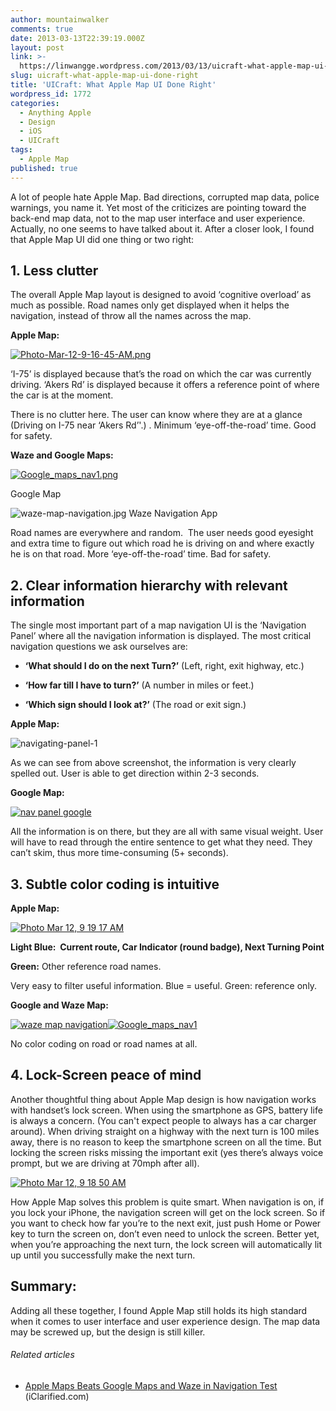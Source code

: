 ```yaml
---
author: mountainwalker
comments: true
date: 2013-03-13T22:39:19.000Z
layout: post
link: >-
  https://linwangge.wordpress.com/2013/03/13/uicraft-what-apple-map-ui-done-right/
slug: uicraft-what-apple-map-ui-done-right
title: 'UICraft: What Apple Map UI Done Right'
wordpress_id: 1772
categories:
  - Anything Apple
  - Design
  - iOS
  - UICraft
tags:
  - Apple Map
published: true
---
```


A lot of people hate Apple Map. Bad directions, corrupted map data, police warnings, you name it. Yet most of the criticizes are pointing toward the back-end map data, not to the map user interface and user experience. Actually, no one seems to have talked about it. After a closer look, I found that Apple Map UI did one thing or two right:


## 1. Less clutter


The overall Apple Map layout is designed to avoid ‘cognitive overload’ as much as possible. Road names only get displayed when it helps the navigation, instead of throw all the names across the map.

**Apple Map:**


[![Photo-Mar-12-9-16-45-AM.png](http://linwangge.files.wordpress.com/2013/03/photo-mar-12-9-16-45-am.png?w=315)](http://linwangge.files.wordpress.com/2013/03/photo-mar-12-9-16-45-am.png)


‘I-75’ is displayed because that’s the road on which the car was currently driving. ‘Akers Rd’ is displayed because it offers a reference point of where the car is at the moment.

There is no clutter here. The user can know where they are at a glance (Driving on I-75 near ‘Akers Rd’'.) . Minimum ‘eye-off-the-road’ time. Good for safety.

**Waze and Google Maps:**


[![Google_maps_nav1.png](http://linwangge.files.wordpress.com/2013/03/google_maps_nav1.png?w=315)](http://linwangge.files.wordpress.com/2013/03/google_maps_nav1.png)




Google Map





![waze-map-navigation.jpg](http://linwangge.files.wordpress.com/2013/03/waze-map-navigation.jpg)
Waze Navigation App




Road names are everywhere and random.  The user needs good eyesight and extra time to figure out which road he is driving on and where exactly he is on that road. More ‘eye-off-the-road’ time. Bad for safety.


## 2. Clear information hierarchy with relevant information


The single most important part of a map navigation UI is the ‘Navigation Panel’ where all the navigation information is displayed. The most critical navigation questions we ask ourselves are:



	
  * **‘What should I do on the next Turn?’** (Left, right, exit highway, etc.)

	
  * **‘How far till I have to turn?’** (A number in miles or feet.)

	
  * **‘Which sign should I look at?’** (The road or exit sign.)


**Apple Map:**


![navigating-panel-1](http://linwangge.files.wordpress.com/2013/03/navigating-panel-1_thumb.png)


As we can see from above screenshot, the information is very clearly spelled out. User is able to get direction within 2-3 seconds.

**Google Map:**


[![nav panel google](http://linwangge.files.wordpress.com/2013/03/nav-panel-google_thumb.jpg)](http://linwangge.files.wordpress.com/2013/03/nav-panel-google.jpg)


All the information is on there, but they are all with same visual weight. User will have to read through the entire sentence to get what they need. They can’t skim, thus more time-consuming (5+ seconds).


## 3. Subtle color coding is intuitive


**Apple Map:**


[![Photo Mar 12, 9 19 17 AM](http://linwangge.files.wordpress.com/2013/03/photo-mar-12-9-19-17-am_thumb.png)](http://linwangge.files.wordpress.com/2013/03/photo-mar-12-9-19-17-am.png)


**Light Blue:  Current route, Car Indicator (round badge), Next Turning Point**

**Green:** Other reference road names.

Very easy to filter useful information. Blue = useful. Green: reference only.

**Google and Waze Map:**


[![waze map navigation](http://linwangge.files.wordpress.com/2013/03/waze-map-navigation_thumb1.jpg)](http://linwangge.files.wordpress.com/2013/03/waze-map-navigation1.jpg)[![Google_maps_nav1](http://linwangge.files.wordpress.com/2013/03/google_maps_nav1_thumb1.png)](http://linwangge.files.wordpress.com/2013/03/google_maps_nav11.png)


No color coding on road or road names at all.


## 4. Lock-Screen peace of mind


Another thoughtful thing about Apple Map design is how navigation works with handset’s lock screen. When using the smartphone as GPS, battery life is always a concern. (You can't expect people to always has a car charger around). When driving straight on a highway with the next turn is 100 miles away, there is no reason to keep the smartphone screen on all the time. But locking the screen risks missing the important exit (yes there’s always voice prompt, but we are driving at 70mph after all).


[![Photo Mar 12, 9 18 50 AM](http://linwangge.files.wordpress.com/2013/03/photo-mar-12-9-18-50-am_thumb.png)](http://linwangge.files.wordpress.com/2013/03/photo-mar-12-9-18-50-am.png)


How Apple Map solves this problem is quite smart. When navigation is on, if you lock your iPhone, the navigation screen will get on the lock screen. So if you want to check how far you’re to the next exit, just push Home or Power key to turn the screen on, don’t even need to unlock the screen. Better yet, when you’re approaching the next turn, the lock screen will automatically lit up until you successfully make the next turn.


## Summary:


Adding all these together, I found Apple Map still holds its high standard when it comes to user interface and user experience design. The map data may be screwed up, but the design is still killer.


###### Related articles





	
  * [Apple Maps Beats Google Maps and Waze in Navigation Test](http://www.iClarified.com/28052/apple-maps-beats-google-maps-and-waze-in-navigation-test) (iClarified.com)
